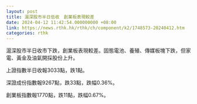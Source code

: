 ```yaml
---
layout: post
title: 滬深股市半日低收　創業板表現較差
date: 2024-04-12 11:42:54.000000000 +08:00
link: https://news.rthk.hk/rthk/ch/component/k2/1748573-20240412.htm
categories: rthk
---
```


滬深股市半日收市下跌，創業板表現較差。固態電池、養殖、傳媒板塊下跌，但家電、黃金及油氣開採股份上升。

上證指數半日收報3033點，跌1點。

深證成份指數報9267點，跌33點，跌幅0.36%。

創業板指數報1770點，跌11點，跌幅0.67%。
